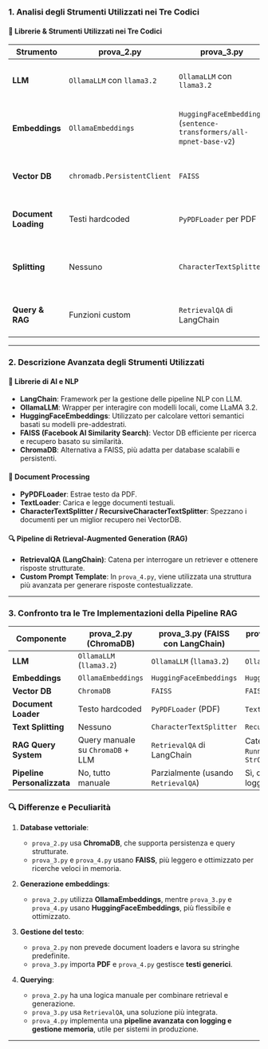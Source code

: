### 1. **Analisi degli Strumenti Utilizzati nei Tre Codici**

#### 📌 **Librerie & Strumenti Utilizzati nei Tre Codici**
| Strumento | **prova_2.py** | **prova_3.py** | **prova_4.py** | Descrizione |
|-----------|---------------|---------------|---------------|-------------|
| **LLM** | `OllamaLLM` con `llama3.2` | `OllamaLLM` con `llama3.2` | `OllamaLLM` con `llama3.2` | Modello LLM locale per generazione testuale |
| **Embeddings** | `OllamaEmbeddings` | `HuggingFaceEmbeddings` (`sentence-transformers/all-mpnet-base-v2`) | `HuggingFaceEmbeddings` (`sentence-transformers/all-mpnet-base-v2`) | Modelli per generare rappresentazioni vettoriali dei testi |
| **Vector DB** | `chromadb.PersistentClient` | `FAISS` | `FAISS` | Database per archiviare e cercare vettori dei documenti |
| **Document Loading** | Testi hardcoded | `PyPDFLoader` per PDF | `TextLoader` per testi | Tecniche per importare e processare i documenti |
| **Splitting** | Nessuno | `CharacterTextSplitter` | `RecursiveCharacterTextSplitter` | Metodi per spezzare documenti in chunk più piccoli |
| **Query & RAG** | Funzioni custom | `RetrievalQA` di LangChain | Catena avanzata con `RunnablePassthrough` e `StrOutputParser` | Modalità di interrogazione e generazione delle risposte |

---

### 2. **Descrizione Avanzata degli Strumenti Utilizzati**
#### 🧠 **Librerie di AI e NLP**
- **LangChain**: Framework per la gestione delle pipeline NLP con LLM.
- **OllamaLLM**: Wrapper per interagire con modelli locali, come LLaMA 3.2.
- **HuggingFaceEmbeddings**: Utilizzato per calcolare vettori semantici basati su modelli pre-addestrati.
- **FAISS (Facebook AI Similarity Search)**: Vector DB efficiente per ricerca e recupero basato su similarità.
- **ChromaDB**: Alternativa a FAISS, più adatta per database scalabili e persistenti.

#### 📂 **Document Processing**
- **PyPDFLoader**: Estrae testo da PDF.
- **TextLoader**: Carica e legge documenti testuali.
- **CharacterTextSplitter / RecursiveCharacterTextSplitter**: Spezzano i documenti per un miglior recupero nei VectorDB.

#### 🔍 **Pipeline di Retrieval-Augmented Generation (RAG)**
- **RetrievalQA (LangChain)**: Catena per interrogare un retriever e ottenere risposte strutturate.
- **Custom Prompt Template**: In `prova_4.py`, viene utilizzata una struttura più avanzata per generare risposte contestualizzate.

---

### 3. **Confronto tra le Tre Implementazioni della Pipeline RAG**
| Componente | **prova_2.py** (ChromaDB) | **prova_3.py** (FAISS con LangChain) | **prova_4.py** (FAISS con Pipeline Custom) |
|------------|----------------------|----------------------|----------------------|
| **LLM** | `OllamaLLM` (`llama3.2`) | `OllamaLLM` (`llama3.2`) | `OllamaLLM` (`llama3.2`) |
| **Embeddings** | `OllamaEmbeddings` | `HuggingFaceEmbeddings` | `HuggingFaceEmbeddings` |
| **Vector DB** | `ChromaDB` | `FAISS` | `FAISS` |
| **Document Loader** | Testo hardcoded | `PyPDFLoader` (PDF) | `TextLoader` (Testi generici) |
| **Text Splitting** | Nessuno | `CharacterTextSplitter` | `RecursiveCharacterTextSplitter` |
| **RAG Query System** | Query manuale su `ChromaDB` + LLM | `RetrievalQA` di LangChain | Catena avanzata con `RunnablePassthrough` e `StrOutputParser` |
| **Pipeline Personalizzata** | No, tutto manuale | Parzialmente (usando `RetrievalQA`) | Sì, con controllo di memoria e logging |

### 🔍 **Differenze e Peculiarità**
1. **Database vettoriale**:
   - `prova_2.py` usa **ChromaDB**, che supporta persistenza e query strutturate.
   - `prova_3.py` e `prova_4.py` usano **FAISS**, più leggero e ottimizzato per ricerche veloci in memoria.

2. **Generazione embeddings**:
   - `prova_2.py` utilizza **OllamaEmbeddings**, mentre `prova_3.py` e `prova_4.py` usano **HuggingFaceEmbeddings**, più flessibile e ottimizzato.

3. **Gestione del testo**:
   - `prova_2.py` non prevede document loaders e lavora su stringhe predefinite.
   - `prova_3.py` importa **PDF** e `prova_4.py` gestisce **testi generici**.

4. **Querying**:
   - `prova_2.py` ha una logica manuale per combinare retrieval e generazione.
   - `prova_3.py` usa `RetrievalQA`, una soluzione più integrata.
   - `prova_4.py` implementa una **pipeline avanzata con logging e gestione memoria**, utile per sistemi in produzione.

---

